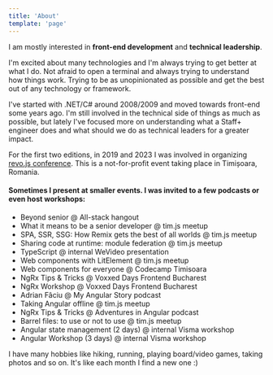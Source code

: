 ```yaml
---
title: 'About'
template: 'page'
---
```


I am mostly interested in **front-end development** and **technical leadership**.

I'm excited about many technologies and I'm always trying to get better at what I do. Not afraid to open a terminal and always trying to understand how things work. Trying to be as unopinionated as possible and get the best out of any technology or framework.

I've started with .NET/C# around 2008/2009 and moved towards front-end some years ago. I'm still involved in the technical side of things as much as possible, but lately I've focused more on understanding what a Staff+ engineer does and what should we do as technical leaders for a greater impact.

For the first two editions, in 2019 and 2023 I was involved in organizing [revo.js conference](https://revojs.ro/). This is a not-for-profit event taking place in Timișoara, Romania.

#### Sometimes I present at smaller events. I was invited to a few podcasts or even host workshops:

- Beyond senior @ All-stack hangout
- What it means to be a senior developer @ tim.js meetup
- SPA, SSR, SSG: How Remix gets the best of all worlds @ tim.js meetup
- Sharing code at runtime: module federation @ tim.js meetup
- TypeScript @ internal WeVideo presentation
- Web components with LitElement @ tim.js meetup
- Web components for everyone @ Codecamp Timisoara
- NgRx Tips & Tricks @ Voxxed Days Frontend Bucharest
- NgRx Workshop @ Voxxed Days Frontend Bucharest
- Adrian Fâciu @ My Angular Story podcast
- Taking Angular offline @ tim.js meetup
- NgRx Tips & Tricks @ Adventures in Angular podcast
- Barrel files: to use or not to use @ tim.js meetup
- Angular state management (2 days) @ internal Visma workshop
- Angular Workshop (3 days) @ internal Visma workshop

I have many hobbies like hiking, running, playing board/video games, taking photos and so on. It's like each month I find a new one :)
